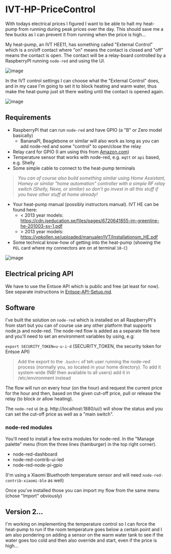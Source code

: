 # IVT-HP-PriceControl

With todays electrical prices I figured I want to be able to halt my heat-pump from running during peak prices over the day. This should save me a few bucks as I can prevent it from running when the price is high...

My heat-pump, an IVT HEE11, has something called "External Control" which is a on/off contact where "on" means the contact is closed and "off" means the contact is open.
The contact will be a relay-board controlled by a RaspberryPI running `node-red` and using the UI.

![image](https://user-images.githubusercontent.com/12028885/187433867-c7672fd9-6aa5-4966-9f24-1f642bbc3695.png)


In the IVT control settings I can choose what the "External Control" does, and in my case I'm going to set it to block heating and warm water, thus make the heat-pump just sit there waiting until the contact is opened again.

![image](https://user-images.githubusercontent.com/12028885/187434016-c21886fc-9069-4c46-9978-3bc267740a55.png)



## Requirements

- RaspberryPi that can run `node-red` and have GPIO (a "B" or Zero model basically)
	-  BananaPI, Beaglebone or similar will also work as long as you can add node-red and some "control" to open/close the relay
- Relay card for GPIO (I am using this from [Amazon.com](https://www.amazon.com/SunFounder-Channel-Shield-Arduino-Raspberry/dp/B00E0NSORY/ref=sr_1_9))
- Temperature sensor that works with node-red, e.g. `mqtt` or `api` based, e.g. Shelly
- Some simple cable to connect to the heat-pump terminals

> *You can of course also build something similar using Home Assistant, Homey or similar "home automation" controller with a simple RF relay switch (Shelly, Nexa, or similar) so don't go invest in all this stuff if you have other stuff at home already!*

- Your heat-pump manual (possibly instructors manual). IVT HE can be found here:
	- < 2013 year models: https://cdn.jseducation.se/files/pages/6720641855-im-greenline-he-201003-sv-1.pdf
	- \> 2013 year models: https://vpkollen.se/uploaded/manualer/IVT/Installationsm_HE.pdf
- Some technical know-how of getting into the heat-pump (showing the `PEL` card where my connectors are on at terminal `10-C`)

![image](https://user-images.githubusercontent.com/12028885/187435226-d5ee3a16-1da2-4497-8117-be1acb3a223d.png)


## Electrical pricing API
We have to use the Entsoe API which is public and free (at least for now). See separate instructions in [Entsoe-API-Setup.md](Entsoe-API-Setup.md).


## Software
I've built the solution on `node-red` which is installed on all RaspberryPI's from start but you can of course use any other platform that supports node.js and node-red.
The node-red flow is added as a separate file here and you'll need to set an environment variables by using, e.g:

`export SECURITY_TOKEN=u-u-i-d` (SECURITY_TOKEN, the security token for Entsoe API)

> Add the export to the `.bashrc` of teh user running the node-red process (normally you, so located in your home directory).
> To add it system-wide (NB! then available to all users) add it in /etc/environment instead

The flow will run on every hour (on the hour) and request the current price for the hour and then, based on the given cut-off price, pull or release the relay (to block or allow heating).

The `node-red` ui (e.g. http://localhost:1880/ui/) will show the status and you can set the cut-off price as well as a "main switch".

### node-red modules
You'll need to install a few extra modules for node-red. In the "Manage palette" menu (from the three lines (hamburger) in the top right corner).

- node-red-dashboard
- node-red-contrib-ui-led
- node-red-node-pi-gpio

(I'm using a Xiaomi Bluethooth temperature sensor and will need `node-red-contrib-xiaomi-ble` as well)

Once you've installed those you can import my flow from the same menu (chose "Import" obviously)


## Version 2...

I'm working on implementing the temperature control so I can force the heat-pump to run if the room temperature goes below a certain point and I am also pondering on adding a sensor on the warm water tank to see if the water goes too cold and then also override and start, even if the price is high...

